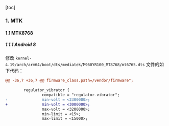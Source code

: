 [toc]

### 1. MTK

#### 1.1 MTK8768

##### 1.1.1 Android S

修改 `kernel-4.19/arch/arm64/boot/dts/mediatek/M960YR100_MT8768/mt6765.dts` 文件的如下代码：

```diff
@@ -36,7 +36,7 @@ firmware_class.path=/vendor/firmware";
 
        regulator_vibrator {
                compatible = "regulator-vibrator";
-               min-volt = <2300000>;
+               min-volt = <3000000>;
                max-volt = <3200000>;
                min-limit = <15>;
                max-limit = <15000>;
```

